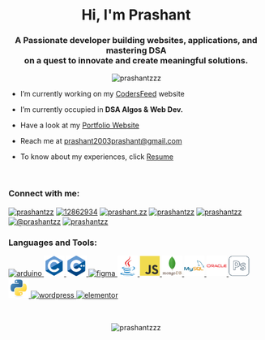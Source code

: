 <h1 align="center">Hi, I'm Prashant</h1>
<h3 align="center">A Passionate developer building websites, applications, and mastering DSA <br>on a quest to innovate and create meaningful solutions.</h3>

<img align="right" alt="prashantzzz" width="300" src="https://media.tenor.com/YZPnGuPeZv8AAAAd/coding.gif">

<!--
find gifs at: https://github.com/rudrabarad/Gifs
<p align="left"> <a href="https://github.com/ryo-ma/github-profile-trophy"><img src="https://github-profile-trophy.vercel.app/?username=prashantzzz" alt="prashantzzz" /></a> </p>
-->
<br>                                                                                                                                     

- I’m currently working on my [CodersFeed](https://github.com/prashantzzz/AIMED) website

- I’m currently occupied in **DSA Algos & Web Dev.**

- Have a look at my [Portfolio Website](https://prashantzzz.github.io/Portfolio/)

- Reach me at prashant2003prashant@gmail.com

- To know about my experiences, click [Resume](https://drive.google.com/file/d/1FgXZI7WnjLxt16Irv6Z2iBS2sgz4GsvD/view?usp=drive_link)
<br>
<h3 align="left">Connect with me:</h3>
<p align="left">
<a href="https://linkedin.com/in/prashantzz" target="blank"><img align="center" src="https://raw.githubusercontent.com/rahuldkjain/github-profile-readme-generator/master/src/images/icons/Social/linked-in-alt.svg" alt="prashantzz" height="30" width="40" /></a>
<a href="https://stackoverflow.com/users/12862934" target="blank"><img align="center" src="https://raw.githubusercontent.com/rahuldkjain/github-profile-readme-generator/master/src/images/icons/Social/stack-overflow.svg" alt="12862934" height="30" width="40" /></a>
<a href="https://instagram.com/prashant.zz" target="blank"><img align="center" src="https://raw.githubusercontent.com/rahuldkjain/github-profile-readme-generator/master/src/images/icons/Social/instagram.svg" alt="prashant.zz" height="30" width="40" /></a>
<a href="https://www.hackerrank.com/prashantzz" target="blank"><img align="center" src="https://cdn4.iconfinder.com/data/icons/logos-and-brands/512/160_Hackerrank_logo_logos-512.png" alt="prashantzz" height="30" width="30" /></a>
<a href="https://www.leetcode.com/prashantzz" target="blank"><img align="center" src="https://raw.githubusercontent.com/rahuldkjain/github-profile-readme-generator/master/src/images/icons/Social/leet-code.svg" alt="prashantzz" height="30" width="40" /></a>
<a href="https://www.hackerearth.com/@prashantzz" target="blank"><img align="center" src="https://images.g2crowd.com/uploads/product/image/large_detail/large_detail_d75668f3859c23c4befedf0bb0df0b0a/hackerearth-assessments.png" alt="@prashantzz" height="30" width="30" /></a>
<a href="https://auth.geeksforgeeks.org/user/prashantzz" target="blank"><img align="center" src="https://raw.githubusercontent.com/rahuldkjain/github-profile-readme-generator/master/src/images/icons/Social/geeks-for-geeks.svg" alt="prashantzz" height="30" width="40" /></a>
</p>

<h3 align="left">Languages and Tools:</h3>
<p align="left"> <a href="https://www.arduino.cc/" target="_blank" rel="noreferrer"> <img src="https://cdn.worldvectorlogo.com/logos/arduino-1.svg" alt="arduino" width="40" height="40"/> </a> <a href="https://www.cprogramming.com/" target="_blank" rel="noreferrer"> <img src="https://raw.githubusercontent.com/devicons/devicon/master/icons/c/c-original.svg" alt="c" width="40" height="40"/> </a> <a href="https://www.w3schools.com/cpp/" target="_blank" rel="noreferrer"> <img src="https://raw.githubusercontent.com/devicons/devicon/master/icons/cplusplus/cplusplus-original.svg" alt="cplusplus" width="40" height="40"/> </a> <a href="https://www.figma.com/" target="_blank" rel="noreferrer"> <img src="https://www.vectorlogo.zone/logos/figma/figma-icon.svg" alt="figma" width="40" height="40"/> </a> <a href="https://www.java.com" target="_blank" rel="noreferrer"> <img src="https://raw.githubusercontent.com/devicons/devicon/master/icons/java/java-original.svg" alt="java" width="40" height="40"/> </a> <a href="https://developer.mozilla.org/en-US/docs/Web/JavaScript" target="_blank" rel="noreferrer"> <img src="https://raw.githubusercontent.com/devicons/devicon/master/icons/javascript/javascript-original.svg" alt="javascript" width="40" height="40"/> </a> <a href="https://www.mongodb.com/" target="_blank" rel="noreferrer"> <img src="https://raw.githubusercontent.com/devicons/devicon/master/icons/mongodb/mongodb-original-wordmark.svg" alt="mongodb" width="40" height="40"/> </a> <a href="https://www.mysql.com/" target="_blank" rel="noreferrer"> <img src="https://raw.githubusercontent.com/devicons/devicon/master/icons/mysql/mysql-original-wordmark.svg" alt="mysql" width="40" height="40"/> </a> <a href="https://www.oracle.com/" target="_blank" rel="noreferrer"> <img src="https://raw.githubusercontent.com/devicons/devicon/master/icons/oracle/oracle-original.svg" alt="oracle" width="40" height="40"/> </a> <a href="https://www.photoshop.com/en" target="_blank" rel="noreferrer"> <img src="https://raw.githubusercontent.com/devicons/devicon/master/icons/photoshop/photoshop-line.svg" alt="photoshop" width="40" height="40"/> </a> <a href="https://www.python.org" target="_blank" rel="noreferrer"> <img src="https://raw.githubusercontent.com/devicons/devicon/master/icons/python/python-original.svg" alt="python" width="40" height="40"/> </a> 
<a href="https://wordpress.com/" target="_blank" rel="noreferrer"> <img src="https://cdn-icons-png.flaticon.com/512/174/174881.png" alt="wordpress" width="40" height="40"/> </a> 
<a href="https://elementor.com/" target="_blank" rel="noreferrer"> <img src="https://cdn4.iconfinder.com/data/icons/logos-and-brands/512/109_Elementor_logo_logos-512.png" alt="elementor" width="40" height="40"/> </a> 
</p>
<!--
<p><img align="left" src="https://github-readme-stats.vercel.app/api/top-langs?username=prashantzzz&show_icons=true&locale=en&layout=compact" alt="prashantzzz" /></p>       
<p>&nbsp;<img align="center" src="https://github-readme-stats.vercel.app/api?username=prashantzzz&show_icons=true&locale=en" alt="prashantzzz" /></p>
<p><img align="center" src="https://github-readme-streak-stats.herokuapp.com/?user=prashantzzz&" alt="prashantzzz" /></p>
-->
<br>
<p align="center">
  <img align="center" src="https://github-readme-streak-stats.herokuapp.com/?user=prashantzzz&" alt="prashantzzz" onclick="return false;" />
</p>
<br>




